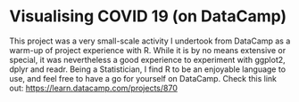 # Visualising COVID 19 (on DataCamp)
This project was a very small-scale activity I undertook from DataCamp as a warm-up of project experience with R. While it is by no means extensive or special, it was nevertheless a good experience to experiment with ggplot2, dplyr and readr. Being a Statistician, I find R to be an enjoyable language to use, and feel free to have a go for yourself on DataCamp. Check this link out: https://learn.datacamp.com/projects/870
